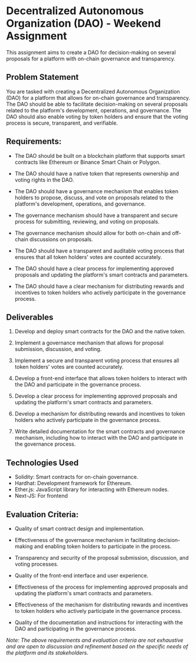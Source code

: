 # Decentralized Autonomous Organization (DAO) - Weekend Assignment

This assignment aims to create a DAO for decision-making on several proposals for a platform with on-chain governance and transparency.

## Problem Statement

You are tasked with creating a Decentralized Autonomous Organization (DAO) for a platform that allows for on-chain governance and transparency. The DAO should be able to facilitate decision-making on several proposals related to the platform's development, operations, and governance. The DAO should also enable voting by token holders and ensure that the voting process is secure, transparent, and verifiable.

## Requirements:
- The DAO should be built on a blockchain platform that supports smart contracts like Ethereum or Binance Smart Chain or Polygon.

- The DAO should have a native token that represents ownership and voting rights in the DAO.

- The DAO should have a governance mechanism that enables token holders to propose, discuss, and vote on proposals related to the platform's development, operations, and governance.

- The governance mechanism should have a transparent and secure process for submitting, reviewing, and voting on proposals.

- The governance mechanism should allow for both on-chain and off-chain discussions on proposals.

- The DAO should have a transparent and auditable voting process that ensures that all token holders' votes are counted accurately.

- The DAO should have a clear process for implementing approved proposals and updating the platform's smart contracts and parameters.

- The DAO should have a clear mechanism for distributing rewards and incentives to token holders who actively participate in the governance process.

## Deliverables

1. Develop and deploy smart contracts for the DAO and the native token.

2. Implement a governance mechanism that allows for proposal submission, discussion, and voting.

3. Implement a secure and transparent voting process that ensures all token holders' votes are counted accurately.

4. Develop a front-end interface that allows token holders to interact with the DAO and participate in the governance process.

5. Develop a clear process for implementing approved proposals and updating the platform's smart contracts and parameters.

6. Develop a mechanism for distributing rewards and incentives to token holders who actively participate in the governance process.

7. Write detailed documentation for the smart contracts and governance mechanism, including how to interact with the DAO and participate in the governance process.

## Technologies Used
- Solidity: Smart contracts for on-chain governance.
- Hardhat: Development framework for Ethereum.
- Ether.js: JavaScript library for interacting with Ethereum nodes.
- Next-JS: For frontend

## Evaluation Criteria:

- Quality of smart contract design and implementation.

- Effectiveness of the governance mechanism in facilitating decision-making and enabling token holders to participate in the process.

- Transparency and security of the proposal submission, discussion, and voting processes.

- Quality of the front-end interface and user experience.

- Effectiveness of the process for implementing approved proposals and updating the platform's smart contracts and parameters.

- Effectiveness of the mechanism for distributing rewards and incentives to token holders who actively participate in the governance process.

- Quality of the documentation and instructions for interacting with the DAO and participating in the governance process.



*Note: The above requirements and evaluation criteria are not exhaustive and are open to discussion and refinement based on the specific needs of the platform and its stakeholders.* 
